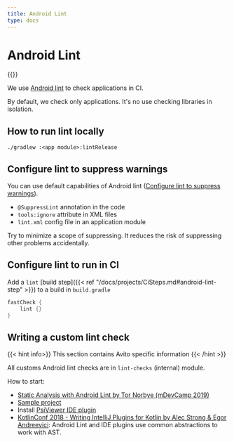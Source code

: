 ```yaml
---
title: Android Lint
type: docs
---
```


# Android Lint

{{<avito page>}}

We use [Android lint](https://developer.android.com/studio/write/lint) to check applications in CI.

By default, we check only applications. It's no use checking libraries in isolation.

## How to run lint locally

`./gradlew :<app module>:lintRelease`

## Configure lint to suppress warnings

You can use default capabilities of Android lint ([Configure lint to suppress warnings](https://developer.android.com/studio/write/lint.html#config)). 

- `@SuppressLint` annotation in the code
- `tools:ignore` attribute in XML files
- `lint.xml` config file in an application module

Try to minimize a scope of suppressing. It reduces the risk of suppressing other problems accidentally.

## Configure lint to run in CI

Add a `lint` [build step]({{< ref "/docs/projects/CiSteps.md#android-lint-step" >}}) to a build in `build.gradle`

```groovy
fastCheck {
    lint {}
}
```

## Writing a custom lint check

{{< hint info>}} This section contains Avito specific information {{< /hint >}}

All customs Android lint checks are in `lint-checks` (internal) module.

How to start:

- [Static Analysis with Android Lint by Tor Norbye (mDevCamp 2019)](https://slideslive.com/38916502) 
- [Sample project](https://github.com/googlesamples/android-custom-lint-rules)
- Install [PsiViewer IDE plugin](https://plugins.jetbrains.com/plugin/227-psiviewer/)
- [KotlinConf 2018 - Writing IntelliJ Plugins for Kotlin by Alec Strong & Egor Andreevici](https://youtu.be/j2tvi4GbOr4): Android Lint and IDE plugins use common abstractions to work with AST.
